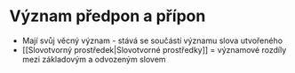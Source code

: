 # Význam předpon a přípon

- Mají svůj věcný význam - stává se součástí významu slova utvořeného
- [[Slovotvorný prostředek|Slovotvorné prostředky]] = významové rozdíly mezi základovým a odvozeným slovem